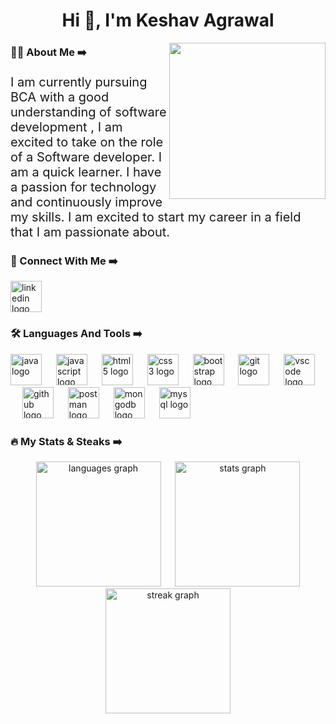 <h1 align="center">Hi 👋, I'm Keshav Agrawal</h1>

<img align="right" height="250" src="https://img.freepik.com/free-vector/hacker-operating-laptop-cartoon-icon-illustration-technology-icon-concept-isolated-flat-cartoon-style_138676-2387.jpg?w=740&t=st=1699934769~exp=1699935369~hmac=25372c3c939349f828cc973be1261784cb10c2b93aad327ed2ff15db"  />

<h3 align="left">👨‍💻 About Me ➡️</h3>
<p style="font-size:20px">I am currently pursuing BCA with a good understanding of software development , I am excited to take on the role of a Software developer. I am a quick learner. I have a passion for technology and  continuously improve my skills. I am excited to start my career in a field that I am passionate about.</p>
<h3 align="left">🌟 Connect With Me ➡️</h3>

<div align="left">
  <a href="https://www.linkedin.com/in/keshav-agrawal-9568a624a/" target="_blank">
    <img src="https://skillicons.dev/icons?i=linkedin" height="50" alt="linkedin logo"  />
  </a>
</div>

<h3 align="left">🛠️ Languages And Tools ➡️</h3>

<div align="left">
  <img src="https://skillicons.dev/icons?i=java" height="50" alt="java logo"  />
  <img width="15" />
  <img src="https://skillicons.dev/icons?i=js" height="50" alt="javascript logo"  />
  <img width="15" />
  <img src="https://skillicons.dev/icons?i=html" height="50" alt="html5 logo"  />
  <img width="15" />
  <img src="https://skillicons.dev/icons?i=css" height="50" alt="css3 logo"  />
  <img width="15" />
  <img src="https://skillicons.dev/icons?i=bootstrap" height="50" alt="bootstrap logo"  />
  <img width="15" />
  <img src="https://skillicons.dev/icons?i=git" height="50" alt="git logo"  />
  <img width="15" />
  <img src="https://skillicons.dev/icons?i=vscode" height="50" alt="vscode logo"  />
  <img width="15" />
  <img src="https://skillicons.dev/icons?i=github" height="50" alt="github logo"  />
  <img width="15" />
  <img src="https://skillicons.dev/icons?i=postman" height="50" alt="postman logo"  />
  <img width="15" />
  <img src="https://skillicons.dev/icons?i=mongodb" height="50" alt="mongodb logo"  />
  <img width="15" />
  <img src="https://skillicons.dev/icons?i=mysql" height="50" alt="mysql logo"  />
</div>

<h3 align="left">🔥 My Stats & Steaks ➡️</h3>

<div align="center">
  <img src="https://github-readme-stats.vercel.app/api/top-langs?username=keshavagrawal04&locale=en&hide_title=false&layout=compact&card_width=320&langs_count=5&theme=ocean_dark&hide_border=false&order=2" height="200" alt="languages graph" />
  <img width="15" />
  <img src="https://github-readme-stats.vercel.app/api?username=keshavagrawal04&hide_title=false&hide_rank=true&show_icons=true&include_all_commits=true&count_private=true&disable_animations=false&theme=ocean_dark&locale=en&hide_border=false" height="200" alt="stats graph"  />
  <img src="https://streak-stats.demolab.com?user=maurodesouza&locale=en&mode=daily&theme=ocean_dark&hide_border=false&border_radius=5&order=3" height="200" alt="streak graph" />
</div>
